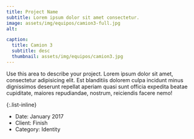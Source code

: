 ```yaml
---
title: Project Name
subtitle: Lorem ipsum dolor sit amet consectetur.
image: assets/img/equipos/camion3-full.jpg
alt: 

caption:
  title: Camion 3
  subtitle: desc
  thumbnail: assets/img/equipos/camion3.jpg
---
```

Use this area to describe your project. Lorem ipsum dolor sit amet, consectetur adipisicing elit. Est blanditiis dolorem culpa incidunt minus dignissimos deserunt repellat aperiam quasi sunt officia expedita beatae cupiditate, maiores repudiandae, nostrum, reiciendis facere nemo!

{:.list-inline}
- Date: January 2017
- Client: Finish
- Category: Identity

